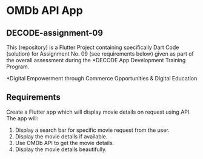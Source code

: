 # OMDb API App
## DECODE-assignment-09

This (repository) is a Flutter Project containing specifically Dart Code (solution) for Assignment No. 09 (see requirements below) given as part of the overall assessment during the *DECODE App Development Training Program.

*Digital Empowerment through Commerce Opportunities & Digital Education

## Requirements

Create a Flutter app which will display movie details on request using API. The app will:
1. Display a search bar for specific movie request from the user.<br>
2. Display the movie details if available.<br>
2. Use OMDb API to get the movie details.<br>
3. Display the movie details beautifully.<br>
